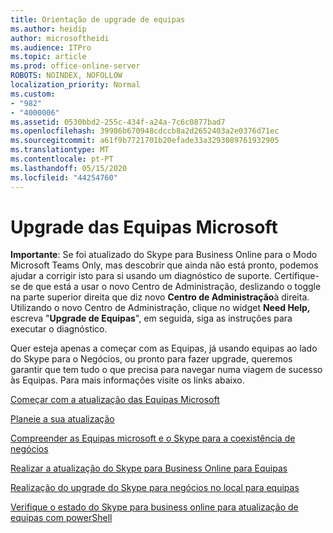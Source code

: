 ```yaml
---
title: Orientação de upgrade de equipas
ms.author: heidip
author: microsoftheidi
ms.audience: ITPro
ms.topic: article
ms.prod: office-online-server
ROBOTS: NOINDEX, NOFOLLOW
localization_priority: Normal
ms.custom:
- "982"
- "4000006"
ms.assetid: 0530bbd2-255c-434f-a24a-7c6c0877bad7
ms.openlocfilehash: 39986b670948cdccb8a2d2652403a2e0376d71ec
ms.sourcegitcommit: a61f9b7721701b20efade33a3293089761932905
ms.translationtype: MT
ms.contentlocale: pt-PT
ms.lasthandoff: 05/15/2020
ms.locfileid: "44254760"
---
```

# <a name="microsoft-teams-upgrade"></a>Upgrade das Equipas Microsoft

**Importante**: Se foi atualizado do Skype para Business Online para o Modo Microsoft Teams Only, mas descobrir que ainda não está pronto, podemos ajudar a corrigir isto para si usando um diagnóstico de suporte. Certifique-se de que está a usar o novo Centro de Administração, deslizando o toggle na parte superior direita que diz novo **Centro de Administração**à direita. Utilizando o novo Centro de Administração, clique no widget **Need Help,** escreva "**Upgrade de Equipas**", em seguida, siga as instruções para executar o diagnóstico.

Quer esteja apenas a começar com as Equipas, já usando equipas ao lado do Skype para o Negócios, ou pronto para fazer upgrade, queremos garantir que tem tudo o que precisa para navegar numa viagem de sucesso às Equipas. Para mais informações visite os links abaixo.

[Começar com a atualização das Equipas Microsoft](https://docs.microsoft.com/MicrosoftTeams/upgrade-start-here)

[Planeie a sua atualização](https://docs.microsoft.com/MicrosoftTeams/upgrade-plan-journey)

[Compreender as Equipas microsoft e o Skype para a coexistência de negócios](https://docs.microsoft.com/MicrosoftTeams/teams-and-skypeforbusiness-coexistence-and-interoperability)

[Realizar a atualização do Skype para Business Online para Equipas](https://docs.microsoft.com/MicrosoftTeams/upgrade-to-teams-execute-skypeforbusinessonline)

[Realização do upgrade do Skype para negócios no local para equipas](https://docs.microsoft.com/MicrosoftTeams/upgrade-to-teams-execute-skypeforbusinesshybridonprem)
 
[Verifique o estado do Skype para business online para atualização de equipas com powerShell](https://docs.microsoft.com/powershell/module/skype/get-csteamsupgradestatus?view=skype-ps)